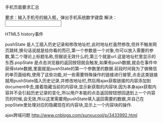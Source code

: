 
手机页面要求汇总

要求：输入手机号的输入框，弹出手机系统数字键盘
解决：<input type="text" pattern="[0-9]*">

HTML5 history事件


pushState 是人工插入历史记录和修改地址栏,此时地址栏虽然修改,但并不触发网页跳转,换句话说就是给你看的而已,第一个参数是一个对象,你可以放入需要的参数,第二个理论上标题名称,但据说无效什么的,第三个就是url.这是地址栏里显示的东西.popState 是点击浏览器的返回按钮就会触发,如果有push数据,就会在事件中获得state数据,里面就是pushState的第一个参数里的数据.前段时间我为了做微信的单页面结构,使用了这些功能,对一些需要特殊操作的链接进行接管,点击这类链接就用pushState插入历史记录,并修改地址栏,然后用ajax获取链接的内容添加到document中去,接着隐藏当前的内容块,显示新获取的内容块.因为本身ajax获取内容并不会引起历史记录的变化,所以用户本能的点击返回按钮想回退到上一个内容页的时候,会无效,所以这里需要用pushState填入返回需要的数据,并自己在popState里处理对应的隐藏现在的内容块,显示上一个内容块的操作.

ajax跨域问题
http://www.cnblogs.com/sunxucool/p/3433992.html

